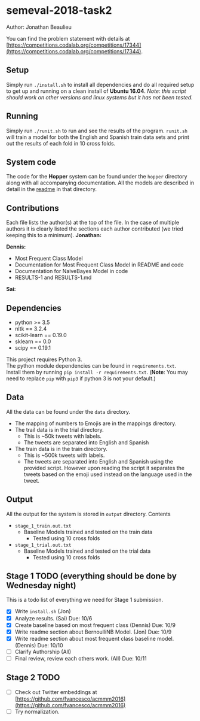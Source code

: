 # semeval-2018-task2
Author: Jonathan Beaulieu

You can find the problem statement with details at [https://competitions.codalab.org/competitions/17344](https://competitions.codalab.org/competitions/17344).

## Setup
Simply run `./install.sh` to install all dependencies and do all required setup to get up and running on a clean install of **Ubuntu 16.04**. *Note: this script should work on other versions and linux systems but it has not been tested.*

## Running
Simply run `./runit.sh` to run and see the results of the program. `runit.sh` will train a model for both the English and Spanish train data sets and print out the results of each fold in 10 cross folds.

## System code
The code for the **Hopper** system can be found under the `hopper` directory along with all accompanying documentation. All the models are described in detail in the [readme](hopper/README.md) in that directory.

## Contributions
Each file lists the author(s) at the top of the file. In the case of multiple authors it is clearly listed the sections each author contributed (we tried keeping this to a minimum).
**Jonathan:**

**Dennis:**
- Most Frequent Class Model
- Documentation for Most Frequent Class Model in README and code
- Documentation for NaiveBayes Model in code
- RESULTS-1 and RESULTS-1.md

**Sai:**

## Dependencies
- python >= 3.5
- nltk == 3.2.4
- scikit-learn == 0.19.0
- sklearn == 0.0
- scipy == 0.19.1

This project requires Python 3.  
The python module dependencies can be found in `requirements.txt`.  
Install them by running `pip install -r requirements.txt`. (**Note**: You may need to replace `pip` with `pip3` if python 3 is not your default.)

## Data

All the data can be found under the `data` directory.
- The mapping of numbers to Emojis are in the mappings directory.
- The trail data is in the trial directory.
  - This is ~50k tweets with labels.
  - The tweets are separated into English and Spanish
- The train data is in the train directory.
  - This is ~500k tweets with labels.
  - The tweets are separated into English and Spanish using the provided script. However upon reading the script it separates the tweets based on the emoji used instead on the language used in the tweet.

## Output

All the output for the system is stored in `output` directory.
Contents
 - `stage_1_train.out.txt`
   - Baseline Models trained and tested on the train data
     - Tested using 10 cross folds
 - `stage_1_trial.out.txt`
   - Baseline Models trained and tested on the trial data
     - Tested using 10 cross folds

## Stage 1 TODO (everything should be done by Wednesday night)
This is a todo list of everything we need for Stage 1 submission.
- [x] Write `install.sh` (Jon)
- [x] Analyze results. (Sai) Due: 10/6
- [x] Create baseline based on most frequent class (Dennis) Due: 10/9
- [x] Write readme section about BernoulliNB Model. (Jon) Due: 10/9
- [x] Write readme section about most frequent class baseline model. (Dennis) Due: 10/10
- [ ] Clarify Authorship (All)
- [ ] Final review, review each others work. (All) Due: 10/11

## Stage 2 TODO
- [ ] Check out Twitter embeddings at [https://github.com/fvancesco/acmmm2016](https://github.com/fvancesco/acmmm2016)
- [ ] Try normalization.
